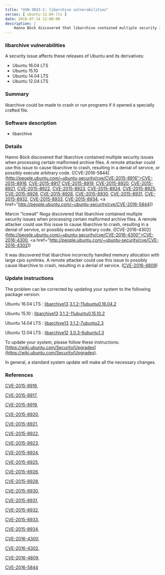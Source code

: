 ```yaml
---
title: "USN-3033-1: libarchive vulnerabilities"
series: [ ubuntu-12.04-lts ]
date: 2016-07-14 12:00:00
description: |
    Hanno Böck discovered that libarchive contained multiple security issues when processing certain malformed archive files. A remote attacker could use this issue to cause libarchive to crash, resulting in a denial of service, or possibly execute arbitrary code. ([CVE-2016-5844](http://people.ubuntu.com/~ubuntu-security/cve/CVE-2015-8916">CVE-2015-8916</a>, <a href="http://people.ubuntu.com/~ubuntu-security/cve/CVE-2015-8917">CVE-2015-8917</a> <a href="http://people.ubuntu.com/~ubuntu-security/cve/CVE-2015-8919">CVE-2015-8919</a>, <a href="http://people.ubuntu.com/~ubuntu-security/cve/CVE-2015-8920">CVE-2015-8920</a>, <a href="http://people.ubuntu.com/~ubuntu-security/cve/CVE-2015-8921">CVE-2015-8921</a>, <a href="http://people.ubuntu.com/~ubuntu-security/cve/CVE-2015-8922">CVE-2015-8922</a>, <a href="http://people.ubuntu.com/~ubuntu-security/cve/CVE-2015-8923">CVE-2015-8923</a>, <a href="http://people.ubuntu.com/~ubuntu-security/cve/CVE-2015-8924">CVE-2015-8924</a>, <a href="http://people.ubuntu.com/~ubuntu-security/cve/CVE-2015-8925">CVE-2015-8925</a>, <a href="http://people.ubuntu.com/~ubuntu-security/cve/CVE-2015-8926">CVE-2015-8926</a>, <a href="http://people.ubuntu.com/~ubuntu-security/cve/CVE-2015-8928">CVE-2015-8928</a>, <a href="http://people.ubuntu.com/~ubuntu-security/cve/CVE-2015-8930">CVE-2015-8930</a>, <a href="http://people.ubuntu.com/~ubuntu-security/cve/CVE-2015-8931">CVE-2015-8931</a>, <a href="http://people.ubuntu.com/~ubuntu-security/cve/CVE-2015-8932">CVE-2015-8932</a>, <a href="http://people.ubuntu.com/~ubuntu-security/cve/CVE-2015-8933">CVE-2015-8933</a>, <a href="http://people.ubuntu.com/~ubuntu-security/cve/CVE-2015-8934">CVE-2015-8934</a>, <a href="http://people.ubuntu.com/~ubuntu-security/cve/CVE-2016-5844))
--- 
```

 
### libarchive vulnerabilities

A security issue affects these releases of Ubuntu and its derivatives:

* Ubuntu 16.04 LTS
* Ubuntu 15.10
* Ubuntu 14.04 LTS
* Ubuntu 12.04 LTS

### Summary

libarchive could be made to crash or run programs if it opened a specially crafted file.

### Software description

* libarchive 

### Details

Hanno Böck discovered that libarchive contained multiple security issues when processing certain malformed archive files. A remote attacker could use this issue to cause libarchive to crash, resulting in a denial of service, or possibly execute arbitrary code. ([CVE-2016-5844](http://people.ubuntu.com/~ubuntu-security/cve/CVE-2015-8916">CVE-2015-8916</a>, <a href="http://people.ubuntu.com/~ubuntu-security/cve/CVE-2015-8917">CVE-2015-8917</a> <a href="http://people.ubuntu.com/~ubuntu-security/cve/CVE-2015-8919">CVE-2015-8919</a>, <a href="http://people.ubuntu.com/~ubuntu-security/cve/CVE-2015-8920">CVE-2015-8920</a>, <a href="http://people.ubuntu.com/~ubuntu-security/cve/CVE-2015-8921">CVE-2015-8921</a>, <a href="http://people.ubuntu.com/~ubuntu-security/cve/CVE-2015-8922">CVE-2015-8922</a>, <a href="http://people.ubuntu.com/~ubuntu-security/cve/CVE-2015-8923">CVE-2015-8923</a>, <a href="http://people.ubuntu.com/~ubuntu-security/cve/CVE-2015-8924">CVE-2015-8924</a>, <a href="http://people.ubuntu.com/~ubuntu-security/cve/CVE-2015-8925">CVE-2015-8925</a>, <a href="http://people.ubuntu.com/~ubuntu-security/cve/CVE-2015-8926">CVE-2015-8926</a>, <a href="http://people.ubuntu.com/~ubuntu-security/cve/CVE-2015-8928">CVE-2015-8928</a>, <a href="http://people.ubuntu.com/~ubuntu-security/cve/CVE-2015-8930">CVE-2015-8930</a>, <a href="http://people.ubuntu.com/~ubuntu-security/cve/CVE-2015-8931">CVE-2015-8931</a>, <a href="http://people.ubuntu.com/~ubuntu-security/cve/CVE-2015-8932">CVE-2015-8932</a>, <a href="http://people.ubuntu.com/~ubuntu-security/cve/CVE-2015-8933">CVE-2015-8933</a>, <a href="http://people.ubuntu.com/~ubuntu-security/cve/CVE-2015-8934">CVE-2015-8934</a>, <a href="http://people.ubuntu.com/~ubuntu-security/cve/CVE-2016-5844))

Marcin &quot;Icewall&quot; Noga discovered that libarchive contained multiple security issues when processing certain malformed archive files. A remote attacker could use this issue to cause libarchive to crash, resulting in a denial of service, or possibly execute arbitrary code. ([CVE-2016-4302](http://people.ubuntu.com/~ubuntu-security/cve/CVE-2016-4300">CVE-2016-4300</a>, <a href="http://people.ubuntu.com/~ubuntu-security/cve/CVE-2016-4302))

It was discovered that libarchive incorrectly handled memory allocation with large cpio symlinks. A remote attacker could use this issue to possibly cause libarchive to crash, resulting in a denial of service. ([CVE-2016-4809](http://people.ubuntu.com/~ubuntu-security/cve/CVE-2016-4809)) 

### Update instructions

The problem can be corrected by updating your system to the following package version:

Ubuntu 16.04 LTS
 : [libarchive13](https://launchpad.net/ubuntu/+source/libarchive) <span> [3.1.2-11ubuntu0.16.04.2](https://launchpad.net/ubuntu/+source/libarchive/3.1.2-11ubuntu0.16.04.2) </span> 

Ubuntu 15.10
 : [libarchive13](https://launchpad.net/ubuntu/+source/libarchive) <span> [3.1.2-11ubuntu0.15.10.2](https://launchpad.net/ubuntu/+source/libarchive/3.1.2-11ubuntu0.15.10.2) </span> 

Ubuntu 14.04 LTS
 : [libarchive13](https://launchpad.net/ubuntu/+source/libarchive) <span> [3.1.2-7ubuntu2.3](https://launchpad.net/ubuntu/+source/libarchive/3.1.2-7ubuntu2.3) </span> 

Ubuntu 12.04 LTS
 : [libarchive12](https://launchpad.net/ubuntu/+source/libarchive) <span> [3.0.3-6ubuntu1.3](https://launchpad.net/ubuntu/+source/libarchive/3.0.3-6ubuntu1.3) </span> 

To update your system, please follow these instructions: [https://wiki.ubuntu.com/Security/Upgrades](https://wiki.ubuntu.com/Security/Upgrades).

In general, a standard system update will make all the necessary changes. 

### References

 [CVE-2015-8916](http://people.ubuntu.com/~ubuntu-security/cve/CVE-2015-8916), 

 [CVE-2015-8917](http://people.ubuntu.com/~ubuntu-security/cve/CVE-2015-8917), 

 [CVE-2015-8919](http://people.ubuntu.com/~ubuntu-security/cve/CVE-2015-8919), 

 [CVE-2015-8920](http://people.ubuntu.com/~ubuntu-security/cve/CVE-2015-8920), 

 [CVE-2015-8921](http://people.ubuntu.com/~ubuntu-security/cve/CVE-2015-8921), 

 [CVE-2015-8922](http://people.ubuntu.com/~ubuntu-security/cve/CVE-2015-8922), 

 [CVE-2015-8923](http://people.ubuntu.com/~ubuntu-security/cve/CVE-2015-8923), 

 [CVE-2015-8924](http://people.ubuntu.com/~ubuntu-security/cve/CVE-2015-8924), 

 [CVE-2015-8925](http://people.ubuntu.com/~ubuntu-security/cve/CVE-2015-8925), 

 [CVE-2015-8926](http://people.ubuntu.com/~ubuntu-security/cve/CVE-2015-8926), 

 [CVE-2015-8928](http://people.ubuntu.com/~ubuntu-security/cve/CVE-2015-8928), 

 [CVE-2015-8930](http://people.ubuntu.com/~ubuntu-security/cve/CVE-2015-8930), 

 [CVE-2015-8931](http://people.ubuntu.com/~ubuntu-security/cve/CVE-2015-8931), 

 [CVE-2015-8932](http://people.ubuntu.com/~ubuntu-security/cve/CVE-2015-8932), 

 [CVE-2015-8933](http://people.ubuntu.com/~ubuntu-security/cve/CVE-2015-8933), 

 [CVE-2015-8934](http://people.ubuntu.com/~ubuntu-security/cve/CVE-2015-8934), 

 [CVE-2016-4300](http://people.ubuntu.com/~ubuntu-security/cve/CVE-2016-4300), 

 [CVE-2016-4302](http://people.ubuntu.com/~ubuntu-security/cve/CVE-2016-4302), 

 [CVE-2016-4809](http://people.ubuntu.com/~ubuntu-security/cve/CVE-2016-4809), 

 [CVE-2016-5844](http://people.ubuntu.com/~ubuntu-security/cve/CVE-2016-5844)
 
